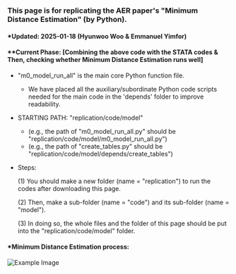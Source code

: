 ### This page is for replicating the AER paper's "Minimum Distance Estimation" (by Python).
#### *Updated: 2025-01-18 (Hyunwoo Woo & Emmanuel Yimfor)
#### **Current Phase: [Combining the above code with the STATA codes & Then, checking whether Minimum Distance Estimation runs well]

- "m0_model_run_all" is the main core Python function file.
  - We have placed all the auxiliary/subordinate Python code scripts needed for the main code in the 'depends' folder to improve readability.

- STARTING PATH: "replication/code/model"
  - (e.g., the path of "m0_model_run_all.py" should be "replication/code/model/m0_model_run_all.py")
  - (e.g., the path of "create_tables.py" should be "replication/code/model/depends/create_tables")


- Steps:

  (1) You should make a new folder (name = "replication") to run the codes after downloading this page.

  (2) Then, make a sub-folder (name = "code") and its sub-folder (name = "model").

  (3) In doing so, the whole files and the folder of this page should be put into the "replication/code/model" folder.

#### *Minimum Distance Estimation process:
![Example Image](mde_img.png)
